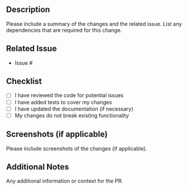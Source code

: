 ## Description
Please include a summary of the changes and the related issue. List any dependencies that are required for this change.

## Related Issue
- Issue #<issue-number>

## Checklist
- [ ] I have reviewed the code for potential issues
- [ ] I have added tests to cover my changes
- [ ] I have updated the documentation (if necessary)
- [ ] My changes do not break existing functionality

## Screenshots (if applicable)
Please include screenshots of the changes (if applicable).

## Additional Notes
Any additional information or context for the PR.

